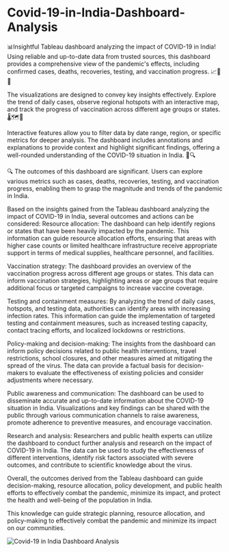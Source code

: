 # Covid-19-in-India-Dashboard-Analysis
📊Insightful Tableau dashboard analyzing the impact of COVID-19 in India!    Using reliable and up-to-date data from trusted sources, this dashboard provides a comprehensive view of the pandemic's effects, including confirmed cases, deaths, recoveries, testing, and vaccination progress.
 📈🦠💉

The visualizations are designed to convey key insights effectively. Explore the trend of daily cases, observe regional hotspots with an interactive map, and track the progress of vaccination across different age groups or states. 🌡️🗺️💪

Interactive features allow you to filter data by date range, region, or specific metrics for deeper analysis. The dashboard includes annotations and explanations to provide context and highlight significant findings, offering a well-rounded understanding of the COVID-19 situation in India. 📝🔍

🔍 The outcomes of this dashboard are significant. Users can explore various metrics such as cases, deaths, recoveries, testing, and vaccination progress, enabling them to grasp the magnitude and trends of the pandemic in India.

Based on the insights gained from the Tableau dashboard analyzing the impact of COVID-19 in India, several outcomes and actions can be considered:
Resource allocation: The dashboard can help identify regions or states that have been heavily impacted by the pandemic. This information can guide resource allocation efforts, ensuring that areas with higher case counts or limited healthcare infrastructure receive appropriate support in terms of medical supplies, healthcare personnel, and facilities.

Vaccination strategy: The dashboard provides an overview of the vaccination progress across different age groups or states. This data can inform vaccination strategies, highlighting areas or age groups that require additional focus or targeted campaigns to increase vaccine coverage.

Testing and containment measures: By analyzing the trend of daily cases, hotspots, and testing data, authorities can identify areas with increasing infection rates. This information can guide the implementation of targeted testing and containment measures, such as increased testing capacity, contact tracing efforts, and localized lockdowns or restrictions.

Policy-making and decision-making: The insights from the dashboard can inform policy decisions related to public health interventions, travel restrictions, school closures, and other measures aimed at mitigating the spread of the virus. The data can provide a factual basis for decision-makers to evaluate the effectiveness of existing policies and consider adjustments where necessary.

Public awareness and communication: The dashboard can be used to disseminate accurate and up-to-date information about the COVID-19 situation in India. Visualizations and key findings can be shared with the public through various communication channels to raise awareness, promote adherence to preventive measures, and encourage vaccination.

Research and analysis: Researchers and public health experts can utilize the dashboard to conduct further analysis and research on the impact of COVID-19 in India. The data can be used to study the effectiveness of different interventions, identify risk factors associated with severe outcomes, and contribute to scientific knowledge about the virus.

Overall, the outcomes derived from the Tableau dashboard can guide decision-making, resource allocation, policy development, and public health efforts to effectively combat the pandemic, minimize its impact, and protect the health and well-being of the population in India.

This knowledge can guide strategic planning, resource allocation, and policy-making to effectively combat the pandemic and minimize its impact on our communities.


![Covid-19 in India Dashboard Analysis](https://github.com/archana2727/Covid-19-in-India-Dashboard-Analysis/assets/134779663/1b16d06d-2322-48de-809e-e2628a0b7af8)

